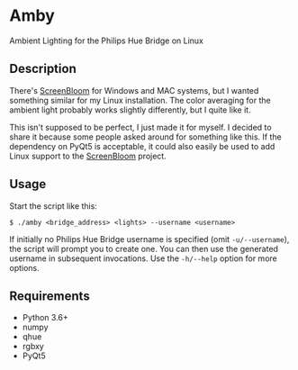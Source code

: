 # Amby
Ambient Lighting for the Philips Hue Bridge on Linux

## Description
There's [ScreenBloom] for Windows and MAC systems, but I wanted
something similar for my Linux installation. The color averaging for the
ambient light probably works slightly differently, but I quite like it.

This isn't supposed to be perfect, I just made it for myself. I decided
to share it because some people asked around for something like this. If
the dependency on PyQt5 is acceptable, it could also easily be used to
add Linux support to the [ScreenBloom] project.

## Usage
Start the script like this:

`$ ./amby <bridge_address> <lights> --username <username>`

If initially no Philips Hue Bridge username is specified
(omit `-u/--username`), the script will prompt you to create one. You can
then use the generated username in subsequent invocations. Use the
`-h/--help` option for more options.

## Requirements
* Python 3.6+
* numpy
* qhue
* rgbxy
* PyQt5


[ScreenBloom]: https://github.com/kershner/screenBloom
